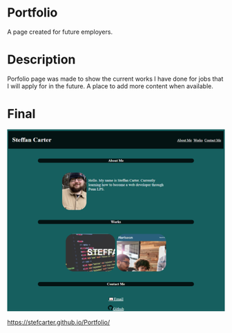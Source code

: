 # Portfolio
A page created for future employers.

# Description
Porfolio page was made to show the current works I have done for jobs that I will apply for in the future. A place to add more content when available. 

# Final 

![](./assets/images/portfolio.png)

https://stefcarter.github.io/Portfolio/